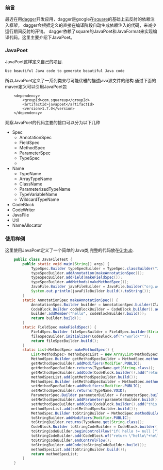 ### 前言
最近在用[dagger](https://github.com/google/dagger)开发应用，dagger是google在[square](https://github.com/square/dagger)的基础上去反射的依赖注入框架。
dagger会根据定义的直接在编译阶段自动生成依赖注入的代码，来减少运行期间反射的开销。
dagger依赖了square的JavaPoet和JavaFormat来实现编译代码。这里主要介绍下JavaPoet。

### JavaPoet
JavaPoet这样定义自己的项目.
```
Use beautiful Java code to generate beautiful Java code
```
所以JavaPoet定义了一系列类来尽可能优雅的描述java源文件的结构.通过下面的maven定义可以引用JavaPoet包
```
    <dependency>
        <groupId>com.squareup</groupId>
        <artifactId>javapoet</artifactId>
        <version>1.7.0</version>
    </dependency>
```
观察JavaPoet的代码主要的接口可以分为以下几种

* Spec 
    * AnnotationSpec
    * FieldSpec
    * MethodSpec
    * ParameterSpec
    * TypeSpec
    *
* Name
    * TypeName
    * ArrayTypeName
    * ClassName
    * ParameterizedTypeName
    * TypeVariableName
    * WildcardTypeName
* CodeBlock
* CodeWriter
* JavaFile
* Util
* NameAllocator

### 使用样例
这里使用JavaPoet定义了一个简单的Java类,完整的代码放在[Github]().

``` java
    public class JavaFileTest {
        public static void main(String[] args) {
            TypeSpec.Builder typeSpecBuilder = TypeSpec.classBuilder("JavaFile");
            typeSpecBuilder.addAnnotation(makeAnnotationSpec());
            typeSpecBuilder.addField(makeFieldSpec());
            typeSpecBuilder.addMethods(makeMethodSpec());
            JavaFile.Builder javaFileBuilder = JavaFile.builder("org.wcong.test.poet", typeSpecBuilder.build());
            System.out.println(javaFileBuilder.build().toString());
        }
        static AnnotationSpec makeAnnotationSpec() {
            AnnotationSpec.Builder builder = AnnotationSpec.builder(ClassName.get("org.wcong.test.poet", "MyAnnotation"));
            CodeBlock.Builder codeBlockBuilder = CodeBlock.builder().add("$S", "world");
            builder.addMember("hello", codeBlockBuilder.build());
            return builder.build();
        }   
        static FieldSpec makeFieldSpec() {
            FieldSpec.Builder fileSpecBuilder = FieldSpec.builder(String.class, "hello", Modifier.PRIVATE);
            fileSpecBuilder.initializer(CodeBlock.of("\"world\""));
            return fileSpecBuilder.build();
        }   
        static List<MethodSpec> makeMethodSpec() {
            List<MethodSpec> methodSpecList = new ArrayList<MethodSpec>();
            MethodSpec.Builder getMethodSpecBuilder = MethodSpec.methodBuilder("getHello");
            getMethodSpecBuilder.addModifiers(Modifier.PUBLIC);
            getMethodSpecBuilder.returns(TypeName.get(String.class));
            getMethodSpecBuilder.addCode(CodeBlock.builder().add("return hello;").build());
            methodSpecList.add(getMethodSpecBuilder.build());
            MethodSpec.Builder setMethodSpecBuilder = MethodSpec.methodBuilder("setHello");
            setMethodSpecBuilder.addModifiers(Modifier.PUBLIC);
            setMethodSpecBuilder.returns(TypeName.VOID);
            ParameterSpec.Builder parameterBuilder = ParameterSpec.builder(TypeName.get(String.class), "hello");
            setMethodSpecBuilder.addParameter(parameterBuilder.build());
            setMethodSpecBuilder.addCode(CodeBlock.builder().add("this.hello = hello;").build());
            methodSpecList.add(setMethodSpecBuilder.build());
            MethodSpec.Builder toStringBuilder = MethodSpec.methodBuilder("toString");
            toStringBuilder.addModifiers(Modifier.PUBLIC);
            toStringBuilder.returns(TypeName.get(String.class));
            CodeBlock.Builder toStringCodeBuilder = CodeBlock.builder();
            toStringCodeBuilder.beginControlFlow("if( hello != null )");
            toStringCodeBuilder.add(CodeBlock.of("return \"hello\"+hello;"));
            toStringCodeBuilder.endControlFlow();
            toStringBuilder.addCode(toStringCodeBuilder.build());
            methodSpecList.add(toStringBuilder.build());
            return methodSpecList;
        }
    }
```